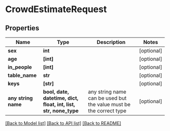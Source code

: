 # CrowdEstimateRequest


## Properties
Name | Type | Description | Notes
------------ | ------------- | ------------- | -------------
**sex** | **int** |  | [optional] 
**age** | **[int]** |  | [optional] 
**in_people** | **[int]** |  | [optional] 
**table_name** | **str** |  | [optional] 
**keys** | **[str]** |  | [optional] 
**any string name** | **bool, date, datetime, dict, float, int, list, str, none_type** | any string name can be used but the value must be the correct type | [optional]

[[Back to Model list]](../README.md#documentation-for-models) [[Back to API list]](../README.md#documentation-for-api-endpoints) [[Back to README]](../README.md)


